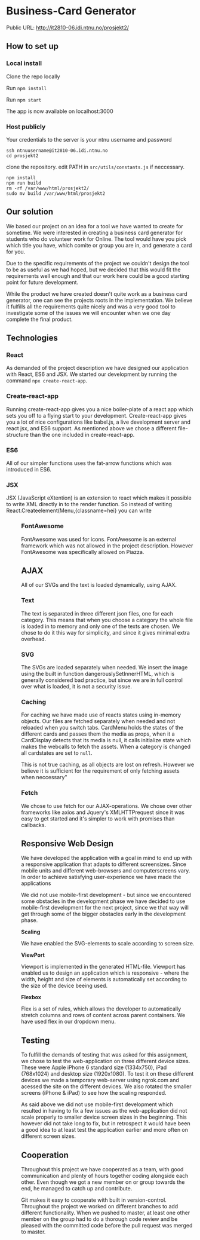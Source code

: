 # Business-Card Generator 

Public URL:
http://it2810-06.idi.ntnu.no/prosjekt2/

## How to set up 


### Local install
Clone the repo locally

Run `npm install`

Run `npm start`

The app is now available on localhost:3000

### Host publicly
Your credentials to the server is your ntnu username and password

`ssh ntnuusername@it2810-06.idi.ntnu.no`  
`cd prosjekt2`  

clone the repository.
edit PATH in `src/utils/constants.js` if neccessary.

`npm install`  
`npm run build`  
`rm -rf /var/www/html/prosjekt2/`  
`sudo mv build /var/www/html/prosjekt2`  


## Our solution

We based our project on an idea for a tool we have wanted to create for sometime. We were interested in creating a business card generator for students who do volunteer work for Online. The tool would have you pick which title you have, which comite or group you are in, and generate a card for you. 

Due to the specific requirements of the project we couldn't design the tool to be as useful as we had hoped, but we decided that this would fit the requirements well enough and that our work here could be a good starting point for future development. 

While the product we have created doesn't quite work as a business card generator, one can see the projects roots in the implementation. We believe it fulfills all the requirements quite nicely and was a very good tool to investigate some of the issues we will encounter when we one day complete the final product. 

## Technologies

### React
As demanded of the project description we have designed our application with React, ES6 and JSX. We started our development by running the command `npx create-react-app`. 

### Create-react-app
Running create-react-app gives you a nice boiler-plate of a react app which sets you off to a flying start to your development. Create-react-app gives you a lot of nice configurations like babel.js, a live development server and react jsx, and ES6 support. As mentioned above we chose a different file-structure than the one included in create-react-app. 

### ES6
All of our simpler functions uses the fat-arrow functions which was introduced in ES6.

### JSX 
JSX (JavaScript eXtention) is an extension to react which makes it possible to write XML directly in to the render function. So instead of writing React.Createelement(Menu,{classname=hei} you can write <Menu className="hei"/>

### FontAwesome
FontAwesome was used for icons. FontAwesome is an external framework which was not allowed in the project description. However FontAwesome was specifically allowed on Piazza. 

## AJAX
All of our SVGs and the text is loaded dynamically, using AJAX. 

### Text
The text is separated in three different json files, one for each category. This means that when you choose a category the whole file is loaded in to memory and only one of the texts are chosen. We chose to do it this way for simplicity, and since it gives minimal extra overhead.  

### SVG
The SVGs are loaded separately when needed. We insert the image using the built in function dangerouslySetInnerHTML, which is generally considered bad practice, but since we are in full control over what is loaded, it is not a security issue. 

### Caching
For caching we have made use of reacts states using in-memory objects. Our files are fetched separately when needed and not reloaded when you switch tabs. CardMenu holds the states of the different cards and passes them the media as props, when it a CardDisplay detects that its media is null, it calls initialize state which makes the webcalls to fetch the assets. When a category is changed all cardstates are set to `null`. 

This is not true caching, as all objects are lost on refresh. However we believe it is sufficient for the requirement of only fetching assets when neccessary"

### Fetch
We chose to use fetch for our AJAX-operations. We chose over other frameworks like axios and Jquery's XMLHTTPrequest  since it was easy to get started and it's simpler to work with promises than callbacks.  

## Responsive Web Design

We have developed the application with a goal in mind to end up with a responsive application that adapts to different screensizes. Since mobile units and different web-browsers and computerscreens vary. In order to achieve satisfying user-experience we have made the applications 

We did not use mobile-first development - but since we encountered some obstacles in the development phase we have decided to use mobile-first development for the next project, since we that way will get through some of the bigger obstacles early in the development phase. 

**Scaling**

We have enabled the SVG-elements to scale according to screen size. 

**ViewPort**

Viewport is implemented in the generated HTML-file. Viewport has enabled us to design an application which is responsive - where the width, height and size of elements is automatically set according to the size of the device beeing used. 

**Flexbox**

Flex is a set of rules, which allows the developer to automatically stretch columns and rows of content across parent containers. We have used flex in our  dropdown menu. 

## Testing

To fulfill the demands of testing that was asked for this assignment, we chose to test the web-application on three different device sizes. These were Apple iPhone 6 standard size (1334x750), iPad (768x1024) and desktop size (1920x1080).
To test it on these different devices we made a temporary web-server using ngrok.com and acessed the site on the different devices. We also rotated the smaller screens (iPhone & iPad) to see how the scaling responded.

As said above we did not use mobile-first development which resulted in having to fix a few issues as the web-application did not scale properly to smaller device screen sizes in the beginning. This however did not take long to fix, but in retrospect it would have been a good idea to at least test the application earlier and more often on different screen sizes.


## Cooperation

Throughout this project we have cooperated as a team, with good communication and plenty of hours together coding alongside each other. Even though we got a new member on or group towards the end, he managed to catch up and contribute. 

Git makes it easy to cooperate with built in version-control. Throughout the project we worked on different branches to add different functionality. When we pushed to master, at least one other member on the group had to do a thorough code review and be pleased with the committed code before the pull request was merged to master.
